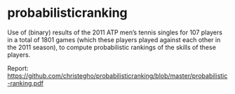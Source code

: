 # probabilisticranking

Use of (binary) results of the 2011 ATP men’s tennis singles for 107 players in a total of 1801 games (which these players played against each other in the 2011 season), to compute probabilistic rankings of the skills of these players.

Report: https://github.com/christegho/probabilisticranking/blob/master/probabilistic-ranking.pdf
